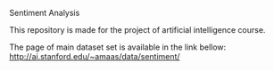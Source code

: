 Sentiment Analysis

This repository is made for the project of artificial intelligence course.

The page of main dataset set is available in the link bellow:
http://ai.stanford.edu/~amaas/data/sentiment/

